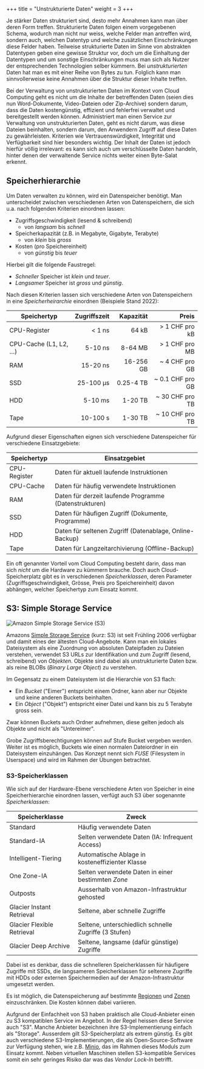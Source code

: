 +++
title = "Unstrukturierte Daten"
weight = 3
+++

Je stärker Daten strukturiert sind, desto mehr Annahmen kann man über deren Form
treffen. Strukturierte Daten folgen einem vorgegebenen Schema, wodurch man nicht
nur weiss, welche Felder man antreffen wird, sondern auch, welchen Datentyp und
welche zusätzlichen Einschränkungen diese Felder haben. Teilweise strukturierte
Daten im Sinne von abstrakten Datentypen geben eine gewisse Struktur vor, doch
um die Einhaltung der Datentypen und um sonstige Einschränkungen muss man sich
als Nutzer der entsprechenden Technologien selber kümmern. Bei
_unstrukturierten_ Daten hat man es mit einer Reihe von Bytes zu tun. Folglich
kann man sinnvollerweise keine Annahmen über die Struktur dieser Inhalte
treffen.

Bei der Verwaltung von unstrukturierten Daten im Kontext vom Cloud Computing
geht es nicht um die Inhalte der betreffenden Daten (seien dies nun
Word-Dokumente, Video-Dateien oder Zip-Archive) sondern darum, dass die Daten
kostengünstig, effizient und fehlerfrei verwaltet und bereitgestellt werden
können. Administriert man einen Service zur Verwaltung von unstrukturierten
Daten, geht es nicht darum, was diese Dateien beinhalten, sondern darum, den
Anwendern Zugriff auf diese Daten zu gewährleisten. Kriterien wie
Vertrauenswürdigkeit, Integrität und Verfügbarkeit sind hier besonders wichtig.
Der Inhalt der Daten ist jedoch hierfür völlig irrelevant: es kann sich auch um
verschlüsselte Daten handeln, hinter denen der verwaltende Service nichts weiter
einen Byte-Salat erkennt.

## Speicherhierarchie

Um Daten verwalten zu können, wird ein Datenspeicher benötigt. Man unterscheidet
zwischen verschiedenen Arten von Datenspeichern, die sich u.a. nach folgenden
Kriterien einordnen lassen:

- Zugriffsgeschwindigkeit (lesend & schreibend)
    - von _langsam_ bis _schnell_
- Speicherkapazität (z.B. in Megabyte, Gigabyte, Terabyte)
    - von _klein_ bis _gross_
- Kosten (pro Speichereinheit)
    - von _günstig_ bis _teuer_

Hierbei gilt die folgende Faustregel:

- _Schneller_ Speicher ist _klein_ und _teuer_.
- _Langsamer_ Speicher ist _gross_ und _günstig_.

Nach diesen Kriterien lassen sich verschiedene Arten von Datenspeichern in eine
_Speicherheirarchie_ einordnen (Beispiele Stand 2022):

| **Speichertyp**       | **Zugriffszeit** | **Kapazität** |        **Preis** |
|-----------------------|-----------------:|--------------:|-----------------:|
| CPU-Register          |           < 1 ns |         64 kB |   > 1 CHF pro kB |
| CPU-Cache (L1, L2, …) |          5-10 ns |       8-64 MB |   > 1 CHF pro MB |
| RAM                   |         15-20 ns |     16-256 GB |   ~ 4 CHF pro GB |
| SSD                   |        25-100 µs |     0.25-4 TB | ~ 0.1 CHF pro GB |
| HDD                   |          5-10 ms |       1-20 TB |  ~ 30 CHF pro TB |
| Tape                  |         10-100 s |       1-30 TB |  ~ 10 CHF pro TB |

Aufgrund dieser Eigenschaften eignen sich verschiedene Datenspeicher für
verschiedene Einsatzgebiete:

| **Speichertyp** | **Einsatzgebiet**                                       |
|-----------------|---------------------------------------------------------|
| CPU-Register    | Daten für aktuell laufende Instruktionen                |
| CPU-Cache       | Daten für häufig verwendete Instruktionen               |
| RAM             | Daten für derzeit laufende Programme (Datenstrukturen)  |
| SSD             | Daten für häufigen Zugriff (Dokumente, Programme)       |
| HDD             | Daten für seltenen Zugriff (Datenablage, Online-Backup) |
| Tape            | Daten für Langzeitarchivierung (Offline-Backup)         |

Ein oft genannter Vorteil vom Cloud Computing besteht darin, dass man sich
_nicht_ um die Hardware zu kümmern brauche. Doch auch Cloud-Speicherplatz gibt
es in verschiedenen _Speicherklassen_, deren Parameter (Zugriffsgeschwindigkeit,
Grösse, Preis pro Speichereinheit) davon abhängen, welcher Speichertyp zum
Einsatz kommt.

## S3: Simple Storage Service

![Amazon Simple Storage Service (S3)](/img/amazon-s3-logo.png)

Amazons [Simple Storage Service](https://aws.amazon.com/de/s3/_) (kurz: S3) ist
seit Frühling 2006 verfügbar und damit eines der ältesten Cloud-Angebote. Kann
man ein lokales Dateisystem als eine Zuordnung von absoluten Dateipfaden zu
Dateien verstehen, verwendet S3 URLs zur Identifikation und zum Zugriff (lesend,
schreibend) von _Objekten_. Objekte sind dabei als unstrukturierte Daten bzw.
als reine BLOBs (_Binary Large Object_) zu verstehen.

Im Gegensatz zu einem Dateisystem ist die Hierarchie von S3 flach:

- Ein _Bucket_ ("Eimer") entspricht einem Ordner, kann aber nur Objekte und
  keine anderen Buckets beinhalten.
- Ein _Object_ ("Objekt") entspricht einer Datei und kann bis zu 5 Terabyte
  gross sein.

Zwar können Buckets auch Ordner aufnehmen, diese gelten jedoch als Objekte und
nicht als "Untereimer".

Grobe Zugriffsberechtigungen können auf Stufe Bucket vergeben werden. Weiter ist
es möglich, Buckets wie einen normalen Dateiordner in ein Dateisystem
einzuhängen. Das Konzept nennt sich _FUSE_ (Filesystem in Userspace) und wird im
Rahmen der Übungen betrachtet.

### S3-Speicherklassen

Wie sich auf der Hardware-Ebene verschiedene Arten von Speicher in eine
Speicherhierarchie einordnen lassen, verfügt auch S3 über sogenannte
_Speicherklassen_:

| **Speicherklasse**         | **Zweck**                                             |
|----------------------------|-------------------------------------------------------|
| Standard                   | Häufig verwendete Daten                               |
| Standard-IA                | Selten verwendete Daten (IA: Infrequent Access)       |
| Intelligent-Tiering        | Automatische Ablage in kosteneffizienter Klasse       |
| One Zone-IA                | Selten verwendete Daten in einer bestimmten _Zone_    |
| Outposts                   | Ausserhalb von Amazon-Infrastruktur gehosted          |
| Glacier Instant Retrieval  | Seltene, aber schnelle Zugriffe                       |
| Glacier Flexible Retrieval | Seltene, unterschiedlich schnelle Zugriffe (3 Stufen) |
| Glacier Deep Archive       | Seltene, langsame (dafür günstige) Zugriffe           |

Dabei ist es denkbar, dass die schnelleren Speicherklassen für häufigere
Zugriffe mit SSDs, die langsameren Speicherklassen für seltenere Zugriffe mit
HDDs oder externen Speichermedien auf der Amazon-Infrastruktur umgesetzt werden.

Es ist möglich, die Datenspeicherung auf bestimmte
[Regionen](/theorie/cloud-infrastruktur/#eu-us-regionen) und
[Zonen](/theorie/cloud-infrastruktur/#european_castle-japanese_castle-zonen)
einzuschränken. Die Kosten können dabei variieren.

Aufgrund der Einfachheit von S3 haben praktisch alle Cloud-Anbieter einen zu S3
kompatiblen Service im Angebot.  In der Regel heissen diese Service auch "S3".
Manche Anbieter bezeichnen ihre S3-Implementierung einfach als "Storage".
Ausserdem gilt S3-Speicherplatz als extrem günstig. Es gibt auch verschiedene
S3-Implementierungen, die als Open-Source-Software zur Verfügung stehen, wie
z.B. [Minio](https://min.io/), das im Rahmen dieses Moduls zum Einsatz kommt.
Neben virtuellen Maschinen stellen S3-kompatible Services somit ein sehr
geringes Risiko dar was das _Vendor Lock-In_ betrifft.
